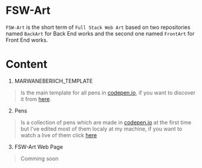 # FSW-Art

`FSW-Art` is the short term of `Full Stack Web Art` based on two repositories named `BackArt` for Back End works and the second one named `FrontArt` for Front End works.

# Content

1. MARWANEBERIICH_TEMPLATE 

> Is the main template for all pens in [codepen.io](https://codepen.io/marwaneber), if you want to discover it from [here](https://codepen.io/marwaneber/pen/XxjENz).

2. Pens

> Is a collection of pens which are made in [codepen.io](https://codepen.io/marwaneber/) at the first time but I've edited most of them localy at my machine, if you want to watch a live of them click [here](https://codepen.io/marwaneber/) 


3. FSW-Art Web Page

> Comming soon 